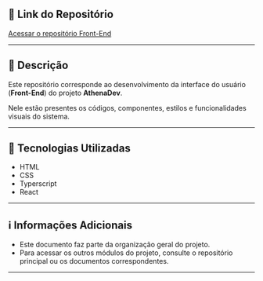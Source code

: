 ## 🔗 Link do Repositório

[Acessar o repositório Front-End](https://github.com/edukamoz/athenadev)

---

## 📑 Descrição

Este repositório corresponde ao desenvolvimento da interface do usuário (**Front-End**) do projeto **AthenaDev**.

Nele estão presentes os códigos, componentes, estilos e funcionalidades visuais do sistema.

---

## 🚀 Tecnologias Utilizadas

- HTML
- CSS
- Typerscript
- React 

---

## ℹ️ Informações Adicionais

- Este documento faz parte da organização geral do projeto.
- Para acessar os outros módulos do projeto, consulte o repositório principal ou os documentos correspondentes.

---